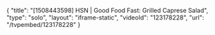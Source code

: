 {
    "title": "[1508443598] HSN | Good Food Fast: Grilled Caprese Salad",
    "type": "solo",
    "layout": "iframe-static",
    "videoId": "123178228",
    "url": "\/tvpembed\/123178228"
}